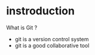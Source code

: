 # instroduction

What is Git ?

- git is a version control system
- git is a good collaborative tool
